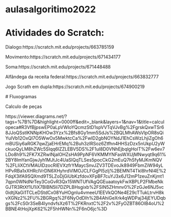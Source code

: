 # aulasalgoritimo2022
# Atividades do Scratch:
<p>Dialogo:https://scratch.mit.edu/projects/663785159</p>
<p>Movimento:https://scratch.mit.edu/projects/671434177</p>
<p>Soma:https://scratch.mit.edu/projects/671448488</p>
<p>Alfândega da receita federal:https://scratch.mit.edu/projects/663832777</p>
<p>Jogo Scrath em dupla:https://scratch.mit.edu/projects/674900219</p>
<p> # Fluxogramas </p>
<p> Calculo de peças </p>
<p> https://viewer.diagrams.net/?tags=%7B%7D&highlight=0000ff&edit=_blank&layers=1&nav=1&title=calculopeca#R3VfBjpswEP0aLpVWIoYQcmzStD1spVVTqVJvBg%2FgrskQxwTSr68JJoQSstlKNNpKHOw3Yzx%2Bfs8Gy1mm5SdJs%2BQLMhAWsVlpOR8sQiYuIVb12OxQI7O5WwOx5MwktcCa%2FwID2gbNOYNdJ1EhCsWzLhjiZgOh6mBUSiy6aRGK7qwZjaEHrEMq%2Buh3zlRSoz6Ztfhn4HHSzDzx5nUkpU2yWckuoQyLM8hZWc5SIqq6lZZLEBV5DS%2F1uI8D0VNhEjbqlgHolT%2Fw6ev7LDo8h9%2FK7XZRwINjalOHZsHA9PpNF6VKMMYNFasWXUjMNwyqt9q61%2BY8ImYanGjwJyh1MJtJc4UaSlQqTLSes5pocCkG2mEuQ7hSfyMJKmNQV%2FLIiXCtVMAUlDzocRIEVXzfrYMaycSnvJZV3TDEvoJk8949FbmZiW94yLHPvRBa1xXHRcIVrDN6XHyhrdVlMOJCLFGgPI5zIj%2BEMNT4Tkl8hrNI4E%2FdqX3ifA9SQXmd9T5LZoDjGiUbKzfdovXFpBF7cuYJ3x6J12mP1zeuZnKjmt17qpn0WNdNrTey3CoGvR3Qx15WNTUfVAgQGEuaatoykFwXBPLP2FMbeNkGJTR3RtXf1U1iX7BIBN5li7DZPLBHsgixb%2FSIN5ZHmnv0%2FzGJe6NJ5vc0idtjXaGi1TCLeDStdCx08YuHOgnlu4vmeeU1EEVkQONe4E29cTTukLtrvH8kvXGNz2%2FU%2BGRgq%2F6NyOdDIh%2B4AhiGeXrk4qWDPaj34jEYUDqbgs%2FcS0r3SeB4IyndvfsXz6T%2FKRnxtC%2F2v%2FyOZBT86OIB4oU%2BBNE4tHojXpK62%2F5hHWNn%2F6nO6jc%3D </p>
